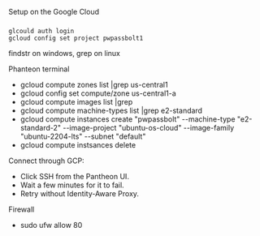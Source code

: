 Setup on the Google Cloud

### 
```
glcould auth login
gcloud config set project pwpassbolt1
```

findstr on windows, grep on linux

Phanteon terminal
- gcloud compute zones list |grep us-central1
- gcloud config set compute/zone us-central1-a
- gcloud compute images list |grep 
- gcloud compute machine-types list |grep e2-standard
- gcloud compute instances create "pwpassbolt" --machine-type "e2-standard-2" --image-project "ubuntu-os-cloud" --image-family "ubuntu-2204-lts" --subnet "default"
- gcloud compute instsances delete

Connect through GCP:
- Click SSH from the Pantheon UI.
- Wait a few minutes for it to fail.
- Retry without Identity-Aware Proxy.

Firewall
- sudo ufw allow 80